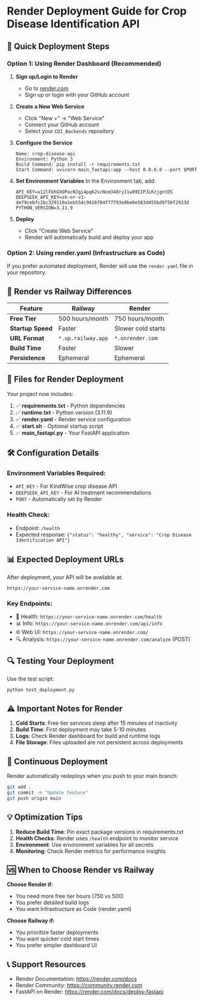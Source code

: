 # Render Deployment Guide for Crop Disease Identification API

## 🚀 Quick Deployment Steps

### Option 1: Using Render Dashboard (Recommended)

1. **Sign up/Login to Render**
   - Go to [render.com](https://render.com)
   - Sign up or login with your GitHub account

2. **Create a New Web Service**
   - Click "New +" → "Web Service"
   - Connect your GitHub account
   - Select your `CDI_Backends` repository

3. **Configure the Service**
   ```
   Name: crop-disease-api
   Environment: Python 3
   Build Command: pip install -r requirements.txt
   Start Command: uvicorn main_fastapi:app --host 0.0.0.0 --port $PORT
   ```

4. **Set Environment Variables**
   In the Environment tab, add:
   ```
   API_KEY=u12lFbhGXOPacNJgi4pqK2scNsm34OryIiw99IIPJLKzjgntD5
   DEEPSEEK_API_KEY=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
   PYTHON_VERSION=3.11.9
   ```

5. **Deploy**
   - Click "Create Web Service"
   - Render will automatically build and deploy your app

### Option 2: Using render.yaml (Infrastructure as Code)

If you prefer automated deployment, Render will use the `render.yaml` file in your repository.

## 🔧 Render vs Railway Differences

| Feature | Railway | Render |
|---------|---------|--------|
| **Free Tier** | 500 hours/month | 750 hours/month |
| **Startup Speed** | Faster | Slower cold starts |
| **URL Format** | `*.up.railway.app` | `*.onrender.com` |
| **Build Time** | Faster | Slower |
| **Persistence** | Ephemeral | Ephemeral |

## 📁 Files for Render Deployment

Your project now includes:

1. ✅ **requirements.txt** - Python dependencies
2. ✅ **runtime.txt** - Python version (3.11.9)
3. ✅ **render.yaml** - Render service configuration
4. ✅ **start.sh** - Optional startup script
5. ✅ **main_fastapi.py** - Your FastAPI application

## 🛠️ Configuration Details

### Environment Variables Required:
- `API_KEY` - For KindWise crop disease API
- `DEEPSEEK_API_KEY` - For AI treatment recommendations
- `PORT` - Automatically set by Render

### Health Check:
- Endpoint: `/health`
- Expected response: `{"status": "healthy", "service": "Crop Disease Identification API"}`

## 📊 Expected Deployment URLs

After deployment, your API will be available at:
```
https://your-service-name.onrender.com
```

### Key Endpoints:
- 🏥 Health: `https://your-service-name.onrender.com/health`
- 📊 Info: `https://your-service-name.onrender.com/api/info`
- 🌐 Web UI: `https://your-service-name.onrender.com/`
- 🔍 Analysis: `https://your-service-name.onrender.com/analyze` (POST)

## 🔍 Testing Your Deployment

Use the test script:
```bash
python test_deployment.py
```

## ⚠️ Important Notes for Render

1. **Cold Starts**: Free tier services sleep after 15 minutes of inactivity
2. **Build Time**: First deployment may take 5-10 minutes
3. **Logs**: Check Render dashboard for build and runtime logs
4. **File Storage**: Files uploaded are not persistent across deployments

## 🔄 Continuous Deployment

Render automatically redeploys when you push to your main branch:
```bash
git add .
git commit -m "Update feature"
git push origin main
```

## 💡 Optimization Tips

1. **Reduce Build Time**: Pin exact package versions in requirements.txt
2. **Health Checks**: Render uses `/health` endpoint to monitor service
3. **Environment**: Use environment variables for all secrets
4. **Monitoring**: Check Render metrics for performance insights

## 🆚 When to Choose Render vs Railway

**Choose Render if:**
- You need more free tier hours (750 vs 500)
- You prefer detailed build logs
- You want Infrastructure as Code (render.yaml)

**Choose Railway if:**
- You prioritize faster deployments
- You want quicker cold start times
- You prefer simpler dashboard UI

## 📞 Support Resources

- Render Documentation: https://render.com/docs
- Render Community: https://community.render.com
- FastAPI on Render: https://render.com/docs/deploy-fastapi
